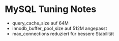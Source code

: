 # MySQL Tuning Notes

- query_cache_size auf 64M
- innodb_buffer_pool_size auf 512M angepasst
- max_connections reduziert für bessere Stabilität
